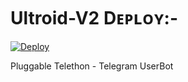 # Ultroid-V2 Dᴇᴘʟᴏʏ:-

[![Deploy](https://www.herokucdn.com/deploy/button.svg)](https://heroku.com/deploy?template=https://github.com/ImTheekshana126)

Pluggable Telethon - Telegram UserBot

